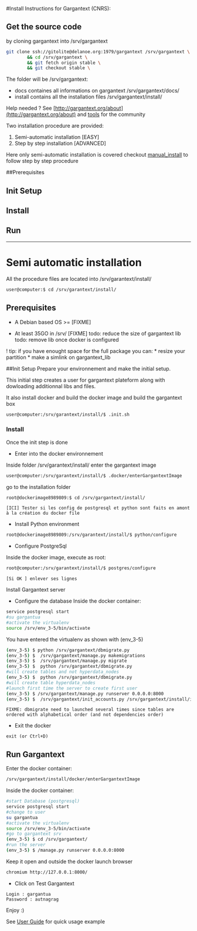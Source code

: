 #Install Instructions for Gargantext (CNRS):

## Get the source code
by cloning gargantext into /srv/gargantext

``` bash
git clone ssh://gitolite@delanoe.org:1979/gargantext /srv/gargantext \
        && cd /srv/gargantext \
        && git fetch origin stable \
        && git checkout stable \
```


The folder will be /srv/gargantext:
* docs containes all informations on gargantext
    /srv/gargantext/docs/
* install contains all the installation files
    /srv/gargantext/install/

Help needed ?
See [http://gargantext.org/about](http://gargantext.org/about) and [tools](./contribution_guide.md) for the community

Two installation procedure are provided:

1. Semi-automatic installation  [EASY]
2. Step by step installation     [ADVANCED]

Here only semi-automatic installation is covered checkout [manual_install](manual_install.md)
to follow step by step procedure


##Prerequisites
## Init Setup
## Install
## Run

--------------------

# Semi automatic installation
All the procedure files are located into /srv/garantext/install/
``` bash
user@computer:$ cd /srv/garantext/install/
```

## Prerequisites

* A Debian based OS >= [FIXME]

* At least 35GO in /srv/ [FIXME]
    todo: reduce the size of gargantext lib
    todo: remove lib once docker is configured

! tip: if you have enought space for the full package you can:
        * resize your partition
        * make a simlink on gargantext_lib




##Init Setup
Prepare your environnement and make the initial setup.

This initial step creates a user for gargantext plateform along with dowloading additionnal libs and files.

It also install docker and build the docker image and build the gargantext box

``` bash
user@computer:/srv/garantext/install/$ .init.sh
```


### Install
Once the init step is done

* Enter into the docker environnement

Inside folder /srv/garantext/install/
enter the gargantext image
``` bash
user@computer:/srv/garantext/install/$ .docker/enterGargantextImage
```
go to the installation folder
``` bash
root@dockerimage8989809:$ cd /srv/gargantext/install/
```
    [ICI] Tester si les config de postgresql et python sont faits en amont à la création du docker file

* Install Python environment


``` bash
root@dockerimage8989809:/srv/garantext/install/$ python/configure
```
* Configure PostgreSql

Inside the docker image, execute as root:
``` bash
root@computer:/srv/garantext/install/$ postgres/configure
```
    [Si OK ] enlever ses lignes

Install Gargantext server

*  Configure the database
Inside the docker container:
``` bash
service postgresql start
#su gargantua
#activate the virtualenv
source /srv/env_3-5/bin/activate
```
You have entered the virtualenv as shown with (env_3-5)
``` bash
(env_3-5) $ python /srv/gargantext/dbmigrate.py
(env_3-5) $  /srv/gargantext/manage.py makemigrations
(env_3-5) $  /srv/gargantext/manage.py migrate
(env_3-5) $  python /srv/gargantext/dbmigrate.py
#will create tables and not hyperdata_nodes
(env_3-5) $  python /srv/gargantext/dbmigrate.py
#will create table hyperdata_nodes
#launch first time the server to create first user
(env_3-5) $ /srv/gargantext/manage.py runserver 0.0.0.0:8000
(env_3-5) $  /srv/gargantext/init_accounts.py /srv/gargantext/install/init/account.csv
```

    FIXME: dbmigrate need to launched several times since tables are
    ordered with alphabetical order (and not dependencies order)

* Exit the docker
```
exit (or Ctrl+D)
```



## Run Gargantext

Enter the docker container:
``` bash
/srv/gargantext/install/docker/enterGargantextImage
```
Inside the docker container:
``` bash
#start Database (postgresql)
service postgresql start
#change to user
su gargantua
#activate the virtualenv
source /srv/env_3-5/bin/activate
#go to gargantext srv
(env_3-5) $ cd /srv/gargantext/
#run the server
(env_3-5) $ /manage.py runserver 0.0.0.0:8000
```
Keep it open and  outside the docker launch browser

``` bash
chromium http://127.0.0.1:8000/
```

* Click on Test Gargantext
```
Login : gargantua
Password : autnagrag
```
Enjoy :)

See [User Guide](/demo/tuto.md) for quick usage example


